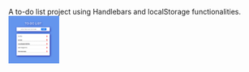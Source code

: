 A to-do list project using Handlebars and localStorage functionalities.
<img src="./toDoList_screenshot.PNG" width="100px">
